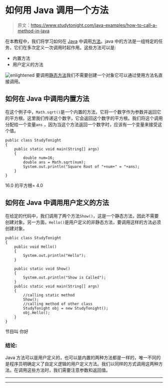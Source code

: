 # 如何用 Java 调用一个方法

> 原文：<https://www.studytonight.com/java-examples/how-to-call-a-method-in-java>

在本教程中，我们将学习如何在 [Java](https://www.studytonight.com/java/) 中调用[方法](https://www.studytonight.com/java/methods-in-java.php)。java 中的方法是一组特定的任务，它们在多次定义一次调用时起作用。这些方法可以是:

*   内置方法
*   用户定义的方法

![enlightened](../Images/bcefbc0bebd753ed2a05f55c0b74d9f0.png "enlightened") 要调用[静态方法](https://studytonight.com/java/static-in-java.php)我们不需要创建一个对象它可以通过使用方法名直接调用。

## 如何在 Java 中调用内置方法

在这个例子中，`Math.sqrt()`是一个内置的方法，它将一个数字作为参数并返回它的平方根。这里我们传递这个数字，它会返回这个数字的平方根。我们将这个调用分配给一个变量`ans` ，因为当这个方法返回一个数字时，应该有一个变量来接受这个值。

```
public class StudyTonight 
{
	public static void main(String[] args)
	{
		double num=16;
		double ans = Math.sqrt(num);
		System.out.println("Square Root of "+num+" = "+ans);
	}
}
```

16.0 的平方根= 4.0

## 如何在 Java 中调用用户定义的方法

在给定的代码中，我们调用了两个方法`Show()`，这是一个静态方法，因此不需要创建对象。另一方面，`Hello()`是用户定义的非静态方法，要调用这样的方法必须创建对象。

```
public class StudyTonight 
{
	public void Hello()
	{
		System.out.println("Hello");
	}

	public static void Show()
	{
		System.out.println("Show is Called");
	}
	public static void main(String[] args)
	{
		//calling static method
		Show();
		//calling method of other class
		StudyTonight obj = new StudyTonight();
		obj.Hello();
	}
}
```

节目叫
你好

### 结论:

Java 方法可以是用户定义的，也可以是内置的两种方法都是一样的，唯一不同的是程序员明确定义了自定义逻辑的用户定义方法。我们以同样的方式调用这两种方法。在调用这些方法时，我们需要注意参数和返回值。

* * *

* * *